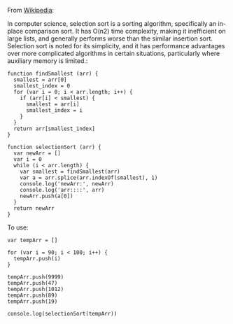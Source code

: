 From [Wikipedia](https://en.wikipedia.org/wiki/Selection_sort):

In computer science, selection sort is a sorting algorithm, specifically an in-place comparison sort. It has O(n2) time complexity, making it inefficient on large lists, and generally performs worse than the similar insertion sort. Selection sort is noted for its simplicity, and it has performance advantages over more complicated algorithms in certain situations, particularly where auxiliary memory is limited.:

```
function findSmallest (arr) {
  smallest = arr[0]
  smallest_index = 0
  for (var i = 0; i < arr.length; i++) {
    if (arr[i] < smallest) {
      smallest = arr[i]
      smallest_index = i
    }
  }
  return arr[smallest_index]
}

function selectionSort (arr) {
  var newArr = []
  var i = 0
  while (i < arr.length) {
    var smallest = findSmallest(arr)
    var a = arr.splice(arr.indexOf(smallest), 1)
    console.log('newArr:', newArr)
    console.log('arr::::', arr)
    newArr.push(a[0])
  }
  return newArr
}

```
To use:

```
var tempArr = []

for (var i = 90; i < 100; i++) {
  tempArr.push(i)
}

tempArr.push(9999)
tempArr.push(47)
tempArr.push(1012)
tempArr.push(89)
tempArr.push(19)

console.log(selectionSort(tempArr))

```